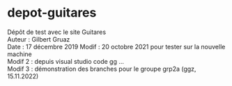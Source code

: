 # depot-guitares
Dépôt de test avec le site Guitares <br>
Auteur : Gilbert Gruaz <br>
Date : 17 décembre 2019
Modif : 20 octobre 2021 pour tester sur la nouvelle machine <br>
Modif 2 : depuis visual studio code gg ... <br>
Modif 3 : démonstration des branches pour le groupe grp2a (ggz, 15.11.2022)
